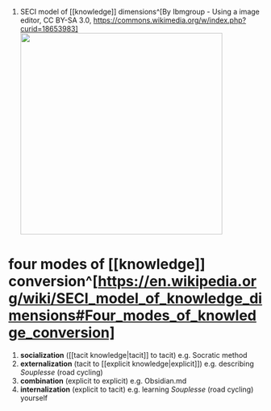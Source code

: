 1. SECI model of [[knowledge]] dimensions^[By Ibmgroup - Using a image editor, CC BY-SA 3.0, https://commons.wikimedia.org/w/index.php?curid=18653983]
	<img src="https://upload.wikimedia.org/wikipedia/commons/a/af/SECI_Model.jpg" width="400" />

# four modes of [[knowledge]] conversion^[https://en.wikipedia.org/wiki/SECI_model_of_knowledge_dimensions#Four_modes_of_knowledge_conversion]
1. **socialization** ([[tacit knowledge|tacit]] to tacit) e.g. Socratic method
2. **externalization** (tacit to [[explicit knowledge|explicit]]) e.g. describing _Souplesse_ (road cycling)
3. **combination** (explicit to explicit) e.g. Obsidian.md
4. **internalization** (explicit to tacit) e.g. learning _Souplesse_ (road cycling) yourself